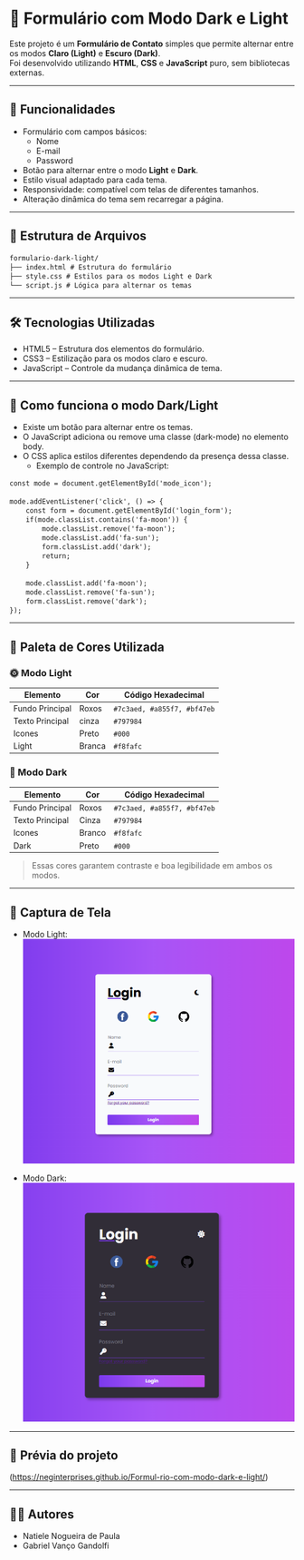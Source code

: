 # 📝 Formulário com Modo Dark e Light

Este projeto é um **Formulário de Contato** simples que permite alternar entre os modos **Claro (Light)** e **Escuro (Dark)**.  
Foi desenvolvido utilizando **HTML**, **CSS** e **JavaScript** puro, sem bibliotecas externas.

---

## 🚀 Funcionalidades

- Formulário com campos básicos:
    - Nome
    - E-mail
    - Password
- Botão para alternar entre o modo **Light** e **Dark**.
- Estilo visual adaptado para cada tema.
- Responsividade: compatível com telas de diferentes tamanhos.
- Alteração dinâmica do tema sem recarregar a página.

---

## 📁 Estrutura de Arquivos

```
formulario-dark-light/ 
├── index.html # Estrutura do formulário 
├── style.css # Estilos para os modos Light e Dark 
└── script.js # Lógica para alternar os temas
```

---

## 🛠️ Tecnologias Utilizadas

- HTML5 – Estrutura dos elementos do formulário.
- CSS3 – Estilização para os modos claro e escuro.
- JavaScript – Controle da mudança dinâmica de tema.

---

## 🎨 Como funciona o modo Dark/Light

- Existe um botão para alternar entre os temas.
- O JavaScript adiciona ou remove uma classe (dark-mode) no elemento body.
- O CSS aplica estilos diferentes dependendo da presença dessa classe.
    - Exemplo de controle no JavaScript:

```
const mode = document.getElementById('mode_icon');

mode.addEventListener('click', () => {
    const form = document.getElementById('login_form');
    if(mode.classList.contains('fa-moon')) {
        mode.classList.remove('fa-moon');
        mode.classList.add('fa-sun');
        form.classList.add('dark');
        return;
    }

    mode.classList.add('fa-moon');
    mode.classList.remove('fa-sun');
    form.classList.remove('dark');
});
```

---

## 🎨 Paleta de Cores Utilizada

### 🌞 Modo Light
| Elemento              | Cor            | Código Hexadecimal              |
|-----------------------|----------------|---------------------------------|
| Fundo Principal       | Roxos          | `#7c3aed, #a855f7, #bf47eb` |
| Texto Principal       | cinza          | `#797984`                       |
| Icones                | Preto          | `#000`                          |
| Light                 | Branca         | `#f8fafc`                       |

### 🌙 Modo Dark
| Elemento              | Cor              | Código Hexadecimal |
|-----------------------|------------------|--------------------------------|
| Fundo Principal       | Roxos            | `#7c3aed, #a855f7, #bf47eb`|
| Texto Principal       | Cinza            | `#797984`                      |
| Icones                | Branco           | `#f8fafc`                      |
| Dark                  | Preto            | `#000`                         |

> Essas cores garantem contraste e boa legibilidade em ambos os modos.

---

## 📸 Captura de Tela

- Modo Light:
![alt text](assets/img/image.png)

- Modo Dark:
![alt text](assets/img/image-1.png)

---

## 📸 Prévia do projeto

(https://neginterprises.github.io/Formul-rio-com-modo-dark-e-light/)

---

## 👨‍💻 Autores

- Natiele Nogueira de Paula
- Gabriel Vanço Gandolfi